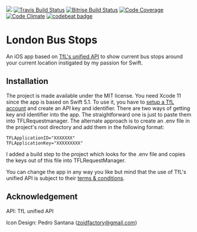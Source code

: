 ![](https://img.shields.io/badge/Swift-5.1-gray.svg)
[![Travis Build Status](https://travis-ci.org/fsaar/tflapp.svg?branch=develop)](https://travis-ci.org/fsaar/tflapp)
[![Bitrise Build Status](https://app.bitrise.io/app/57e558f6294006e4.svg?token=DDsEZOktnPuT6q5sZJrbwQ&branch=develop)](https://www.bitrise.io/app/57e558f6294006e4)
[![Code Coverage](https://codecov.io/gh/fsaar/tflapp/coverage.svg?branch=develop)](https://codecov.io/gh/fsaar/tflapp/branch/develop)
[![Code Climate](https://codeclimate.com/github/fsaar/tflapp/badges/gpa.svg)](https://codeclimate.com/github/fsaar/tflapp)
[![codebeat badge](https://codebeat.co/badges/4acdc152-b4ee-4d50-a32a-ffd157d0a92d)](https://codebeat.co/projects/github-com-fsaar-tflapp-develop)

# London Bus Stops

An iOS app based on [TfL's unified API](https://api.tfl.gov.uk/) to show current bus stops around your current location instigated by my passion for Swift.

## Installation

The project is made available under the MIT license. You need Xcode 11 since the app is based on Swift 5.1. To use it, you have to [setup a TfL account](https://api-portal.tfl.gov.uk/login) and create an API key and identifier. There are two ways of getting key and identifier into the app. The straightforward one is just to paste them into TFLRequestmanager. The alternate approach is to create an .env file in the project's root directory and add them in the following format:

    TFLApplicationID="XXXXXXX"
    TFLApplicationKey="XXXXXXXXX"

I added a build step to the project which looks for the .env file and copies the keys out of this file into TFLRequestManager.

You can change the app in any way you like but mind that the use of TfL's unified API is subject to their [terms & conditions](https://tfl.gov.uk/corporate/terms-and-conditions/transport-data-service).

## Acknowledgement

API: TfL unified API

Icon Design: Pedro Santana (zoidfactory@gmail.com) 


